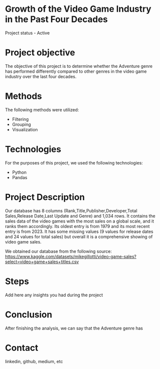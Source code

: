 # Growth of the Video Game Industry in the Past Four Decades
Project status - Active 

# Project objective
The objective of this project is to determine whether the Adventure genre has performed differently compared to other genres in the video game industry over the last four decades.

# Methods
The following methods were utilized:
* Filtering
* Grouping
* Visualization

# Technologies
For the purposes of this project, we used the following technologies:
* Python
* Pandas


# Project Description
Our database has 8 columns (Rank,Title,Publisher,Developer,Total Sales,Release Date,Last Update and Genre) and 1,034 rows. It contains the sales data of the video games with the most sales on a global scale, and it ranks them accordingly. Its oldest entry is from 1979 and its most recent entry is from 2023. It has some missing values (9 values for release dates and 24 values for total sales) but overall it is a comprehensive showing of video game sales. 

We obtained our database from the following source: https://www.kaggle.com/datasets/mikegillotti/video-game-sales?select=video+game+sales+titles.csv

# Steps
Add here any insights you had during the project

# Conclusion
After finishing the analysis, we can say that the Adventure genre has 
# Contact
linkedin, github, medium, etc
